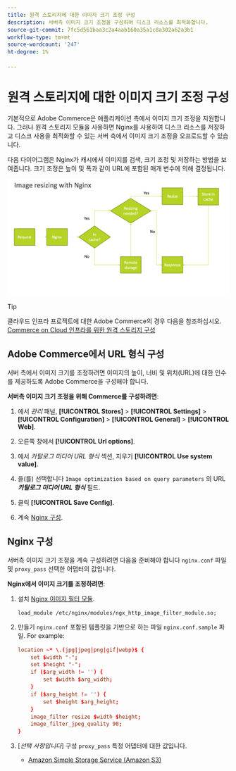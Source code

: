 ```yaml
---
title: 원격 스토리지에 대한 이미지 크기 조정 구성
description: 서버측 이미지 크기 조정을 구성하여 디스크 리소스를 최적화합니다.
source-git-commit: 7fc5d561baa3c2a4aab160a35a1c8a302a62a3b1
workflow-type: tm+mt
source-wordcount: '247'
ht-degree: 1%

---
```


# 원격 스토리지에 대한 이미지 크기 조정 구성

기본적으로 Adobe Commerce은 애플리케이션 측에서 이미지 크기 조정을 지원합니다. 그러나 원격 스토리지 모듈을 사용하면 Nginx를 사용하여 디스크 리소스를 저장하고 디스크 사용을 최적화할 수 있는 서버 측에서 이미지 크기 조정을 오프로드할 수 있습니다.

다음 다이어그램은 Nginx가 캐시에서 이미지를 검색, 크기 조정 및 저장하는 방법을 보여줍니다. 크기 조정은 높이 및 폭과 같이 URL에 포함된 매개 변수에 의해 결정됩니다.

![이미지 크기 조정](../../assets/configuration/remote-storage-nginx-image-resize.png)

>[!TIP]
>
>클라우드 인프라 프로젝트에 대한 Adobe Commerce의 경우 다음을 참조하십시오. [Commerce on Cloud 인프라를 위한 원격 스토리지 구성](cloud-support.md)

## Adobe Commerce에서 URL 형식 구성

서버 측에서 이미지 크기를 조정하려면 이미지의 높이, 너비 및 위치(URL)에 대한 인수를 제공하도록 Adobe Commerce을 구성해야 합니다.

**서버측 이미지 크기 조정을 위해 Commerce를 구성하려면**:

1. 에서 _관리_ 패널, **[!UICONTROL Stores]** > **[!UICONTROL Settings]** > **[!UICONTROL Configuration]** > **[!UICONTROL General]** > **[!UICONTROL Web]**.

1. 오른쪽 창에서 **[!UICONTROL Url options]**.

1. 에서 _카탈로그 미디어 URL 형식_ 섹션, 지우기 **[!UICONTROL Use system value]**.

1. 을(를) 선택합니다 `Image optimization based on query parameters` 의 URL **_카탈로그 미디어 URL 형식_** 필드.

1. 클릭 **[!UICONTROL Save Config]**.

1. 계속 [Nginx 구성](#configure-nginx).

## Nginx 구성

서버측 이미지 크기 조정을 계속 구성하려면 다음을 준비해야 합니다 `nginx.conf` 파일 및 `proxy_pass` 선택한 어댑터의 값입니다.

**Nginx에서 이미지 크기를 조정하려면**:

1. 설치 [Nginx 이미지 필터 모듈][nginx-module].

   ```shell
   load_module /etc/nginx/modules/ngx_http_image_filter_module.so;
   ```

1. 만들기 `nginx.conf` 포함된 템플릿을 기반으로 하는 파일 `nginx.conf.sample` 파일. For example:

   ```conf
   location ~* \.(jpg|jpeg|png|gif|webp)$ {
       set $width "-";
       set $height "-";
       if ($arg_width != '') {
           set $width $arg_width;
       }
       if ($arg_height != '') {
           set $height $arg_height;
       }
       image_filter resize $width $height;
       image_filter_jpeg_quality 90;
   }
   ```

1. [_선택 사항입니다_] 구성 `proxy_pass` 특정 어댑터에 대한 값입니다.

   - [Amazon Simple Storage Service (Amazon S3)](remote-storage-aws-s3.md)

<!-- link definitions -->

[nginx-module]: https://nginx.org/en/docs/http/ngx_http_image_filter_module.html
